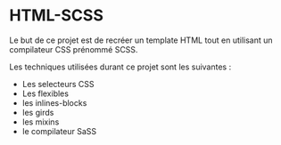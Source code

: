 # HTML-SCSS

Le but de ce projet est de recréer un template HTML tout en utilisant un compilateur CSS prénommé SCSS. 

Les techniques utilisées durant ce projet sont les suivantes : 
 - Les selecteurs CSS 
 - Les flexibles 
 - les inlines-blocks
 - les girds 
 - les mixins 
 - le compilateur SaSS

